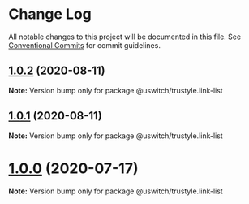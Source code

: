 # Change Log

All notable changes to this project will be documented in this file.
See [Conventional Commits](https://conventionalcommits.org) for commit guidelines.

## [1.0.2](https://github.com/uswitch/trustyle/compare/@uswitch/trustyle.link-list@1.0.1...@uswitch/trustyle.link-list@1.0.2) (2020-08-11)

**Note:** Version bump only for package @uswitch/trustyle.link-list





## [1.0.1](https://github.com/uswitch/trustyle/compare/@uswitch/trustyle.link-list@1.0.0...@uswitch/trustyle.link-list@1.0.1) (2020-08-11)

**Note:** Version bump only for package @uswitch/trustyle.link-list





# [1.0.0](https://github.com/uswitch/trustyle/compare/@uswitch/trustyle.link-list@0.2.1...@uswitch/trustyle.link-list@1.0.0) (2020-07-17)

**Note:** Version bump only for package @uswitch/trustyle.link-list
